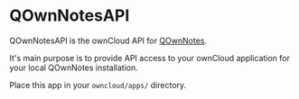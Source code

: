 # QOwnNotesAPI
<!--
[![Build Status](https://travis-ci.org/pbek/qownnotesapi.svg?branch=master)](https://travis-ci.org/pbek/qownnotesapi)
[![Code Climate](https://codeclimate.com/github/pbek/qownnotesapi/badges/gpa.svg)](https://codeclimate.com/github/pbek/qownnotesapi)
[![Test Coverage](https://codeclimate.com/github/pbek/qownnotesapi/badges/coverage.svg)](https://codeclimate.com/github/pbek/qownnotesapi/coverage)
[![SensioLabsInsight](https://insight.sensiolabs.com/projects/04f33cd9-67b9-4a88-92d0-0c98944d1a8f/mini.png)](https://insight.sensiolabs.com/projects/04f33cd9-67b9-4a88-92d0-0c98944d1a8f)
-->

QOwnNotesAPI is the ownCloud API for [QOwnNotes](http://www.qownnotes.org).

It's main purpose is to provide API access to your ownCloud application for your local QOwnNotes installation.  

Place this app in your `owncloud/apps/` directory.
